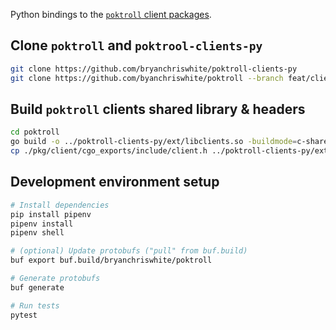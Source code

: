 Python bindings to the [`poktroll` client packages](https://pkg.go.dev/github.com/pokt-network/poktroll@v0.0.10/pkg/client).

## Clone `poktroll` and `poktrool-clients-py`
```bash
git clone https://github.com/bryanchriswhite/poktroll-clients-py
git clone https://github.com/byanchriswhite/poktroll --branch feat/client-cgo
```

## Build `poktroll` clients shared library & headers
```bash
cd poktroll
go build -o ../poktroll-clients-py/ext/libclients.so -buildmode=c-shared ./pkg/client/cgo_exports
cp ./pkg/client/cgo_exports/include/client.h ../poktroll-clients-py/ext/client.h
```

## Development environment setup
```bash
# Install dependencies
pip install pipenv
pipenv install
pipenv shell

# (optional) Update protobufs ("pull" from buf.build)
buf export buf.build/bryanchriswhite/poktroll

# Generate protobufs
buf generate

# Run tests
pytest
```
